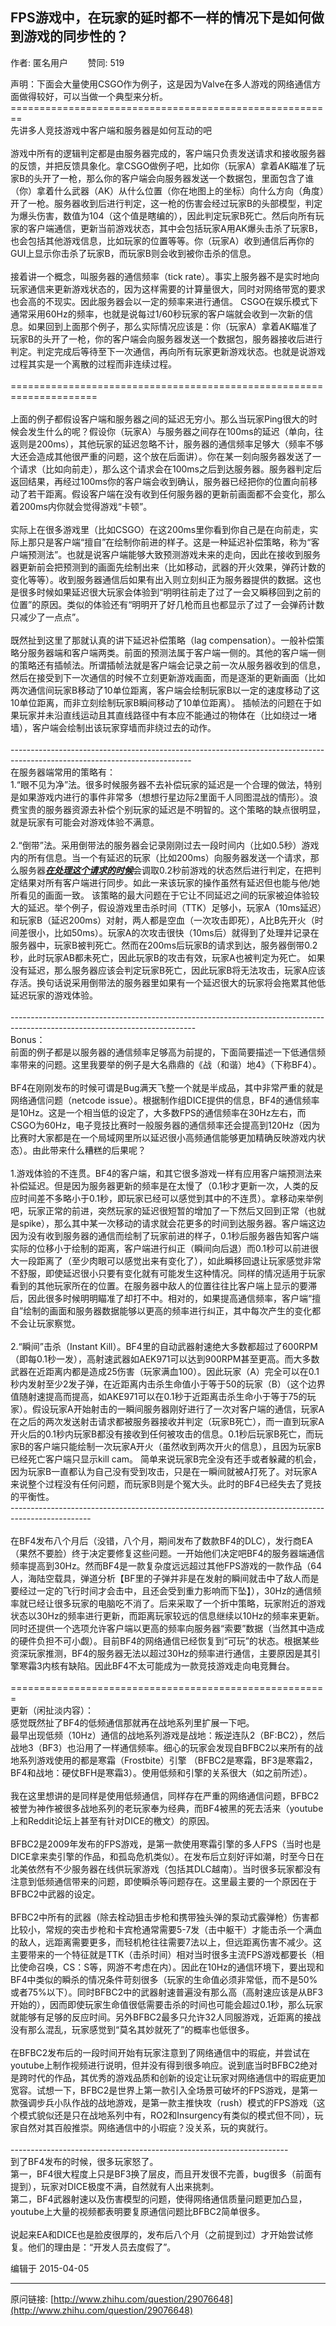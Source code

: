 ## FPS游戏中，在玩家的延时都不一样的情况下是如何做到游戏的同步性的？

作者: 匿名用户&nbsp;&nbsp;&nbsp;&nbsp;&nbsp;&nbsp;&nbsp;&nbsp;赞同: 519


声明：下面会大量使用CSGO作为例子，这是因为Valve在多人游戏的网络通信方面做得较好，可以当做一个典型来分析。<br>========================================================<br>先讲多人竞技游戏中客户端和服务器是如何互动的吧<br><br>游戏中所有的逻辑判定都是由服务器完成的，客户端只负责发送请求和接收服务器的反馈，并把反馈具象化。拿CSGO做例子吧，比如你（玩家A）拿着AK瞄准了玩家B的头开了一枪，那么你的客户端会向服务器发送一个数据包，里面包含了谁（你）拿着什么武器（AK）从什么位置（你在地图上的坐标）向什么方向（角度）开了一枪。服务器收到后进行判定，这一枪的伤害会经过玩家B的头部模型，判定为爆头伤害，数值为104（这个值是瞎编的），因此判定玩家B死亡。然后向所有玩家的客户端通信，更新当前游戏状态，其中会包括玩家A用AK爆头击杀了玩家B，也会包括其他游戏信息，比如玩家的位置等等。你（玩家A）收到通信后再你的GUI上显示你击杀了玩家B，而玩家B则会收到被你击杀的信息。<br><br>接着讲一个概念，叫服务器的通信频率（tick rate）。事实上服务器不是实时地向玩家通信来更新游戏状态的，因为这样需要的计算量很大，同时对网络带宽的要求也会高的不现实。因此服务器会以一定的频率来进行通信。 CSGO在娱乐模式下通常采用60Hz的频率，也就是说每过1/60秒玩家的客户端就会收到一次新的信息。如果回到上面那个例子，那么实际情况应该是：你（玩家A）拿着AK瞄准了玩家B的头开了一枪，你的客户端会向服务器发送一个数据包，服务器接收后进行判定。判定完成后等待至下一次通信，再向所有玩家更新游戏状态。也就是说游戏过程其实是一个离散的过程而非连续过程。<br><br>=====================================================================<br><br>上面的例子都假设客户端和服务器之间的延迟无穷小。那么当玩家Ping很大的时候会发生什么的呢？假设你（玩家A）与服务器之间存在100ms的延迟（单向，往返则是200ms），其他玩家的延迟忽略不计，服务器的通信频率足够大（频率不够大还会造成其他很严重的问题，这个放在后面讲）。你在某一刻向服务器发送了一个请求（比如向前走），那么这个请求会在100ms之后到达服务器。服务器判定后返回结果，再经过100ms你的客户端会收到确认，服务器已经把你的位置向前移动了若干距离。假设客户端在没有收到任何服务器的更新前画面都不会变化，那么着200ms内你就会觉得游戏“卡顿”。<br><br>实际上在很多游戏里（比如CSGO）在这200ms里你看到你自己是在向前走，实际上那只是客户端“擅自”在绘制你前进的样子。这是一种延迟补偿策略，称为“客户端预测法”。也就是说客户端能够大致预测游戏未来的走向，因此在接收到服务器更新前会把预测到的画面先绘制出来（比如移动，武器的开火效果，弹药计数的变化等等）。收到服务器通信后如果有出入则立刻纠正为服务器提供的数据。这也是很多时候如果延迟很大玩家会体验到“明明往前走了过了一会又瞬移回到之前的位置”的原因。类似的体验还有“明明开了好几枪而且也都显示了过了一会弹药计数只减少了一点点”。<br><br>既然扯到这里了那就认真的讲下延迟补偿策略（lag compensation）。一般补偿策略分服务器端和客户端两类。前面的预测法属于客户端一侧的。其他的客户端一侧的策略还有插帧法。所谓插帧法就是客户端会记录之前一次从服务器收到的信息，然后在接受到下一次通信的时候不立刻更新游戏画面，而是逐渐的更新画面（比如两次通信间玩家B移动了10单位距离，客户端会绘制玩家B以一定的速度移动了这10单位距离，而非立刻绘制玩家B瞬间移动了10单位距离）。 插帧法的问题在于如果玩家并未沿直线运动且其直线路径中有本应不能通过的物体在（比如绕过一堵墙），客户端会绘制出该玩家穿墙而非绕过去的动作。<br><br>---------------------------------------------------------------------------------------------------------------------------<br>在服务器端常用的策略有：<br>1.“眼不见为净”法。很多时候服务器不去补偿玩家的延迟是一个合理的做法，特别是如果游戏内进行的事件非常多（想想行星边际2里面千人同图混战的情形）。浪费宝贵的服务器资源去补偿个别玩家的延迟是不明智的。这个策略的缺点很明显，就是玩家有可能会对游戏体验不满意。<br><br>2.“倒带”法。采用倒带法的服务器会记录刚刚过去一段时间内（比如0.5秒）游戏内的所有信息。当一个有延迟的玩家（比如200ms）向服务器发送一个请求，那么服务器<i><u><b>在处理这个请求的时候</b></u></i>会调取0.2秒前游戏的状态然后进行判定，在把判定结果对所有客户端进行同步。如此一来该玩家的操作虽然有延迟但也能与他/她所看见的画面一致。 该策略的最大问题在于它让不同延迟之间的玩家被迫体验较大的延迟。举个例子，假设游戏里击杀时间（TTK）足够小，玩家A（10ms延迟）和玩家B（延迟200ms）对射，两人都是空血（一次攻击即死），A比B先开火（时间差很小，比如50ms）。玩家A的次攻击很快（10ms后）就得到了处理并记录在服务器中，玩家B被判死亡。然而在200ms后玩家B的请求到达，服务器倒带0.2秒，此时玩家AB都未死亡，因此玩家B的攻击有效，玩家A也被判定为死亡。 如果没有延迟，那么服务器应该会判定玩家B死亡，因此玩家B将无法攻击，玩家A应该存活。换句话说采用倒带法的服务器里如果有一个延迟很大的玩家将会拖累其他低延迟玩家的游戏体验。<br><br>----------------------------------------------------------------------------------------------------------------------------<br>Bonus：<br>前面的例子都是以服务器的通信频率足够高为前提的，下面简要描述一下低通信频率带来的问题。这里我要举的例子是大名鼎鼎的《战（和谐）地4》（下称BF4）。<br><br>BF4在刚刚发布的时候可谓是Bug满天飞整一个就是半成品，其中非常严重的就是网络通信问题（netcode issue）。根据制作组DICE提供的信息，BF4的通信频率是10Hz。这是一个相当低的设定了，大多数FPS的通信频率在30Hz左右，而CSGO为60Hz，电子竞技比赛时一般服务器的通信频率还会提高到120Hz（因为比赛时大家都是在一个局域网里所以延迟很小高频通信能够更加精确反映游戏内状态）。由此带来什么糟糕的后果呢？ <br><br>1.游戏体验的不连贯。BF4的客户端，和其它很多游戏一样有应用客户端预测法来补偿延迟。但是因为服务器更新的频率是在太慢了（0.1秒才更新一次，人类的反应时间差不多略小于0.1秒，即玩家已经可以感觉到其中的不连贯）。拿移动来举例吧，玩家正常的前进，突然玩家的延迟很短暂的增加了一下然后又回到正常（也就是spike），那么其中某一次移动的请求就会花更多的时间到达服务器。客户端这边因为没有收到服务器的通信而绘制了玩家前进的样子，0.1秒后服务器告知客户端实际的位移小于绘制的距离，客户端进行纠正（瞬间向后退）而0.1秒可以前进很大一段距离了（至少肉眼可以感觉出来有变化了），如此瞬移回退让玩家感觉非常不舒服，即使延迟很小只要有变化就有可能发生这种情况。同样的情况适用于玩家看到的其他玩家所在的位置。在服务器中敌人的位置往往比客户端上显示的要滞后，因此很多时候明明瞄准了却打不中。相对的，如果提高通信频率，客户端“擅自”绘制的画面和服务器数据能够以更高的频率进行纠正，其中每次产生的变化都不会让玩家察觉。<br><br>2.“瞬间”击杀（Instant Kill）。BF4里的自动武器射速绝大多数都超过了600RPM（即每0.1秒一发），高射速武器如AEK971可以达到900RPM甚至更高。而大多数武器在近距离内都是造成25伤害（玩家满血100）。因此玩家（A）完全可以在0.1秒内发射至少2发子弹，在近距离内击杀生命值小于等于50的玩家（B）（这个边界值随射速提高而提高，如AKE971可以在0.1秒于近距离击杀生命小于等于75的玩家）。假设玩家A开始射击的一瞬间服务器刚好进行了一次对客户端的通信，玩家A在之后的两次发送射击请求都被服务器接收并判定（玩家B死亡），而一直到玩家A开火后的0.1秒内玩家B都没有接收到任何被攻击的信息。0.1秒后玩家B死亡，而玩家B的客户端只能绘制一次玩家A开火（虽然收到两次开火的信息），且因为玩家B已经死亡客户端只显示kill cam。 简单来说玩家B完全没有还手或者躲藏的机会，因为玩家B一直都认为自己没有受到攻击，只是在一瞬间就被A打死了。对玩家A来说整个过程没有任何问题，而玩家B则是个冤大头。此时的BF4已经失去了竞技的平衡性。<br>--------------------------------------------------------------------------------------------------<br><br>在BF4发布八个月后（没错，八个月，期间发布了数款BF4的DLC），发行商EA（果然不要脸）终于决定要修复这些问题。一开始他们决定吧BF4的服务器端通信频率提高到30Hz。然而BF4是一款复杂度远远超过其他FPS游戏的一款作品（64人，海陆空载具，弹道分析【BF里的子弹并非是在发射的瞬间就击中了敌人而是要经过一定的飞行时间才会击中，且还会受到重力影响而下坠】），30Hz的通信频率就已经让很多玩家的电脑吃不消了。后来采取了一个折中策略，玩家附近的游戏状态以30Hz的频率进行更新，而距离玩家较远的信息继续以10Hz的频率来更新。 同时还提供一个选项允许客户端以更高的频率向服务器“索要”数据（当然其中造成的硬件负担不可小觑）。目前BF4的网络通信已经恢复到“可玩”的状态。根据某些资深玩家推测，BF4的服务器无法以超过30Hz的频率进行通信，主要原因是其引擎寒霜3内核有缺陷。因此BF4不太可能成为一款竞技游戏走向电竞舞台。<br><br>=======================================================<br>更新（闲扯淡内容）：<br>感觉既然扯了BF4的低频通信那就再在战地系列里扩展一下吧。<br>最早出现低频（10Hz）通信的战地系列游戏是战地：叛逆连队2（BF:BC2），然后战地3（BF3）也沿用了一样通信频率。细心的玩家会发现自BFBC2以来所有的战地系列游戏使用的都是寒霜（Frostbite）引擎 （BFBC2是寒霜，BF3是寒霜2，BF4和战地：硬仗BFH是寒霜3）。使用低频和引擎的关系很大（如之前所述）。<br><br>我在这里想讲的是同样是使用低频通信，同样存在严重的网络通信问题，BFBC2被誉为神作被很多战地系列的老玩家奉为经典，而BF4被黑的死去活来（youtube上和Reddit论坛上甚至有针对DICE的檄文）的原因。<br><br>BFBC2是2009年发布的FPS游戏，是第一款使用寒霜引擎的多人FPS（当时也是DICE拿来卖引擎的作品，和孤岛危机类似）。在发布后立刻好评如潮，时至今日在北美依然有不少服务器在线供玩家游戏（包括其DLC越南）。当时很多玩家都没有注意到低频通信带来的问题，即使瞬杀等问题存在。这里最主要的一个原因在于BFBC2中武器的设定。<br><br>BFBC2中所有的武器（除去栓动狙击步枪和携带独头弹的泵动式霰弹枪）伤害都比较小，常规的突击步枪和卡宾枪通常需要5-7发（击中躯干）才能击杀一个满血的敌人，远距离需要更多，而轻机枪往往需要7法以上，但远距离伤害不减少。这主要带来的一个特征就是TTK（击杀时间）相对当时很多主流FPS游戏都要长（相比使命召唤，CS：S等，网游不考虑在内）。因此在10Hz的通信环境下，要出现和BF4中类似的瞬杀的情况条件苛刻很多（玩家的生命值必须非常低，而不是50%或者75%以下）。同时BFBC2中的武器射速普遍没有那么高（高射速应该是从BF3开始的），因而即使玩家生命值很低需要击杀的时间也可能会超过0.1秒，那么玩家就能够有足够的反应时间。另外BFBC2最多只允许32人同服游戏，近距离的接战没有那么混乱，玩家感觉到“莫名其妙就死了”的概率也低很多。<br><br>在BFBC2发布后的一段时间开始有玩家注意到了网络通信中的瑕疵，并尝试在youtube上制作视频进行说明，但并没有得到很多响应。说到底当时BFBC2绝对是跨时代的作品，其优秀的游戏品质和创新的设定让玩家对网络通信中的瑕疵更加宽容。试想一下，BFBC2是世界上第一款引入全场景可破坏的FPS游戏，是第一款强调步兵小队作战的战地游戏，是第一款主推快攻（rush）模式的FPS游戏（这个模式貌似还是只在战地系列中有，RO2和Insurgency有类似的模式但不同），玩家自然对其百般推崇。网络通信中的小瑕疵？没关系，玩的爽就行。<br><br>---------------------------------------------------------------------<br>到了BF4发布的时候，很多玩家怒了。<br>第一，BF4很大程度上只是BF3换了层皮，而且开发很不完善，bug很多（前面有提到），玩家对DICE极度不满，自然就有人出来挑刺。<br>第二，BF4武器射速以及伤害模型的问题，使得网络通信质量问题更加凸显，youtube上大量的视频都表明要复原通信问题比BFBC2简单很多。<br><br>说起来EA和DICE也是脸皮很厚的，发布后八个月（之前提到过）才开始尝试修复。他们的理由是：“开发人员去度假了”。



编辑于 2015-04-05



---
原问链接: [http://www.zhihu.com/question/29076648](http://www.zhihu.com/question/29076648)